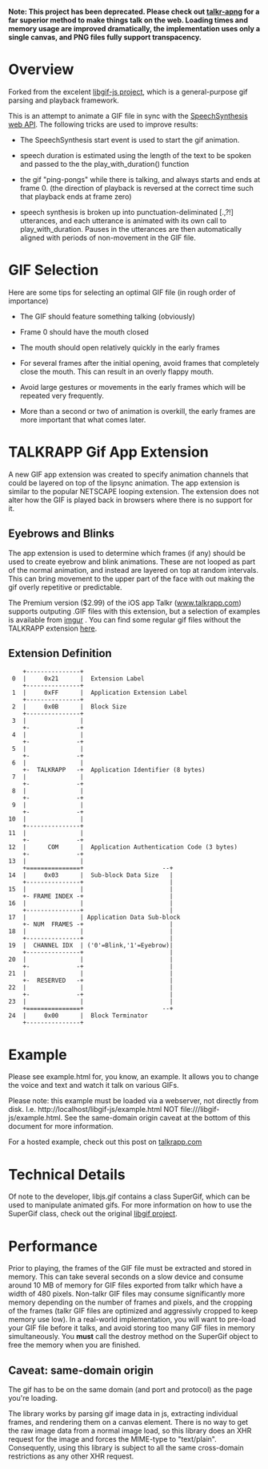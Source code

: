 
**Note: This project has been deprecated.  Please check out [talkr-apng](https://github.com/talkr-app/talkr-apng) for a far superior method to make things talk on the web.  Loading times and memory usage are improved dramatically, the implementation uses only a single canvas, and PNG files fully support transpacency.**

# Overview

Forked from the excelent [libgif-js project](https://github.com/buzzfeed/libgif-js), which is a general-purpose gif parsing and playback framework. 

This is an attempt to animate a GIF file in sync with the [SpeechSynthesis web API](https://developer.mozilla.org/en-US/docs/Web/API/SpeechSynthesis).  The following tricks are used to improve results:

* The SpeechSynthesis start event is used to start the gif animation.

* speech duration is estimated using the length of the text to be spoken and passed to the the play_with_duration() function

* the gif "ping-pongs" while there is talking, and always starts and ends at frame 0.  (the direction of playback is reversed at the correct time such that playback ends at frame zero)  

* speech synthesis is broken up into punctuation-deliminated [.,?!] utterances, and each utterance is animated with its own call to play_with_duration.  Pauses in the utterances are then automatically aligned with periods of non-movement in the GIF file.

# GIF Selection

Here are some tips for selecting an optimal GIF file (in rough order of importance)

* The GIF should feature something talking (obviously)

* Frame 0 should have the mouth closed

* The mouth should open relatively quickly in the early frames

* For several frames after the initial opening, avoid frames that completely close the mouth.  This can result in an overly flappy mouth.

* Avoid large gestures or movements in the early frames which will be repeated very frequently.

* More than a second or two of animation is overkill, the early frames are more important that what comes later.


# TALKRAPP Gif App Extension

A new GIF app extension was created to specify animation channels that could be layered on top of the lipsync animation. The app extension is similar to the popular NETSCAPE looping extension.  The extension does not alter how the GIF is played back in browsers where there is no support for it.

## Eyebrows and Blinks
The app extension is used to determine which frames (if any) should be used to create eyebrow and blink animations.  These are not looped as part of the normal animation, and instead are layered on top at random intervals.  This can bring movement to the upper part of the face with out making the gif overly repetitive or predictable.

The Premium version ($2.99) of the iOS app Talkr (www.talkrapp.com) supports outputing .GIF files with this extension, but a selection of examples is available from [imgur](http://imgur.com/a/NRZVQ) .  You can find some regular gif files without the TALKRAPP extension [here](http://imgur.com/a/qgptp).

## Extension Definition
```
    +---------------+
 0  |     0x21      |  Extension Label
    +---------------+
 1  |     0xFF      |  Application Extension Label
    +---------------+
 2  |     0x0B      |  Block Size
    +---------------+
 3  |               | 
    +-             -+
 4  |               | 
    +-             -+
 5  |               | 
    +-             -+
 6  |               | 
    +-  TALKRAPP   -+  Application Identifier (8 bytes)
 7  |               | 
    +-             -+
 8  |               | 
    +-             -+
 9  |               | 
    +-             -+
10  |               | 
    +---------------+
11  |               | 
    +-             -+
12  |      COM      |  Application Authentication Code (3 bytes)
    +-             -+
13  |               | 
    +===============+                      --+
14  |     0x03      |  Sub-block Data Size   |
    +---------------+                        |
15  |               |                        |
    +- FRAME INDEX -+                        | 
16  |               |                        |
    +---------------+                        |
17  |               | Application Data Sub-block
    +- NUM  FRAMES -+                        |
18  |               |                        |  
    +---------------+                        |							
19  |  CHANNEL IDX  | ('0'=Blink,'1'=Eyebrow)|
    +---------------+                        | 
20  |               |                        | 
    +-             -+                        |
21  |               |                        | 
    +-  RESERVED   -+                        |
22  |               |                        | 
    +-             -+                        |
23  |               |                        | 
    +===============+                      --+
24  |     0x00      |  Block Terminator
    +---------------+
```

# Example

Please see example.html for, you know, an example. It allows you to change the voice and text and watch it talk on various GIFs.

Please note: this example must be loaded via a webserver, not directly from disk. I.e. http://localhost/libgif-js/example.html NOT file:///libgif-js/example.html. See the same-domain origin caveat at the bottom of this document for more information.

For a hosted example, check out this post on [talkrapp.com](http://www.talkrapp.com/gifdemo/example.html)


# Technical Details

Of note to the developer, libjs.gif contains a class SuperGif, which can be used to manipulate animated gifs. For more information on how to use the SuperGif class, check out the original [libgif project](https://github.com/buzzfeed/libgif-js).

# Performance

Prior to playing, the frames of the GIF file must be extracted and stored in memory.  This can take several seconds on a slow device and consume around 10 MB of memory for GIF files exported from talkr which have a width of 480 pixels.  Non-talkr GIF files may consume significantly more memory depending on the number of frames and pixels, and the cropping of the frames (talkr GIF files are optimized and aggressivly cropped to keep memory use low).  In a real-world implementation, you will want to pre-load your GIF file before it talks, and avoid storing too many GIF files in memory simultaneously.  You **must** call the destroy method on the SuperGif object to free the memory when you are finished.

## Caveat: same-domain origin

The gif has to be on the same domain (and port and protocol) as the page you're loading.

The library works by parsing gif image data in js, extracting individual frames, and rendering them on a canvas element. There is no way to get the raw image data from a normal image load, so this library does an XHR request for the image and forces the MIME-type to "text/plain". Consequently, using this library is subject to all the same cross-domain restrictions as any other XHR request.
